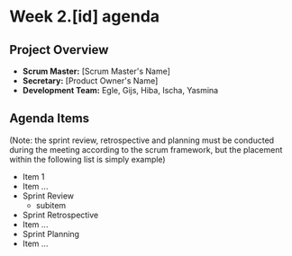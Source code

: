 # Week 2.[id] agenda

## Project Overview

- **Scrum Master:** [Scrum Master's Name]
- **Secretary:** [Product Owner's Name]
- **Development Team:** Egle, Gijs, Hiba, Ischa, Yasmina

## Agenda Items

(Note: the sprint review, retrospective and planning must be conducted during the meeting according to the scrum framework, but the placement within the following list is simply example)

- Item 1
- Item ...
- Sprint Review
  - subitem
- Sprint Retrospective
- Item ...
- Sprint Planning
- Item ...
